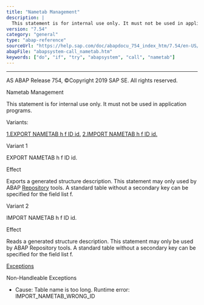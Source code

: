 ```yaml
---
title: "Nametab Management"
description: |
  This statement is for internal use only. It must not be used in application programs. Variants: 1.EXPORT NAMETAB h f ID id.(#!ABAP_VARIANT_1@1@) 2.IMPORT NAMETAB h f ID id.(#!ABAP_VARIANT_2@2@) Variant 1 EXPORT NAMETAB h f ID id. Effect Exports a generated structure description. This statement m
version: "7.54"
category: "general"
type: "abap-reference"
sourceUrl: "https://help.sap.com/doc/abapdocu_754_index_htm/7.54/en-US/abapsystem-call_nametab.htm"
abapFile: "abapsystem-call_nametab.htm"
keywords: ["do", "if", "try", "abapsystem", "call", "nametab"]
---
```


* * *

AS ABAP Release 754, ©Copyright 2019 SAP SE. All rights reserved.

Nametab Management

This statement is for internal use only.
It must not be used in application programs.

Variants:

[1.EXPORT NAMETAB h f ID id.](#!ABAP_VARIANT_1@1@)
[2.IMPORT NAMETAB h f ID id.](#!ABAP_VARIANT_2@2@)

Variant 1

EXPORT NAMETAB h f ID id.

Effect

Exports a generated structure description. This statement may only used by ABAP [Repository](https://help.sap.com/doc/abapdocu_754_index_htm/7.54/en-US/abenrepository_glosry.htm "Glossary Entry") tools. A standard table without a secondary key can be specified for the field list f.

Variant 2

IMPORT NAMETAB h f ID id.

Effect

Reads a generated structure description. This statement may only be used by ABAP Repository tools. A standard table without a secondary key can be specified for the field list f.

[Exceptions](https://help.sap.com/doc/abapdocu_754_index_htm/7.54/en-US/abenabap_language_exceptions.htm)

Non-Handleable Exceptions

-   Cause: Table name is too long.
    Runtime error: IMPORT\_NAMETAB\_WRONG\_ID